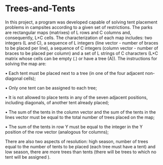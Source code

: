 # Trees-and-Tents

In this project, a program was developed capable of solving tent placement problems in campsites according to a given set of restrictions.
The parks are rectangular maps (matrixes) of L rows and C columns and, consequently, L×C cells. The characterization of each map includes: two integers (L and C), a sequence of L integers (line vector - number of braces to be placed per line), a sequence of C integers (column vector - number of braces to be placed per column) and a set of L strings of C characters (L×C matrix whose cells can be empty (.) or have a tree (A)).
The instructions for solving the map are:

• Each tent must be placed next to a tree (in one of the four adjacent non-diagonal cells);

• Only one tent can be assigned to each tree;

• It is not allowed to place tents in any of the seven adjacent positions, including diagonals, of another tent already placed;

• The sum of the tents in the column vector and the sum of the tents in the lines vector must be equal to the total number of trees placed on the map;

• The sum of the tents in row Y must be equal to the integer in the Y position of the row vector (analogous for columns);

There are also two aspects of resolution: high season, number of trees equal to the number of tents to be placed (each tree must have a tent) and low season, there are more trees than tents (there will be trees to which no tent will be assigned ).
